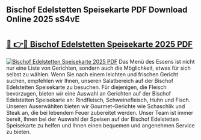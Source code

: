 ## Bischof Edelstetten Speisekarte PDF Download Online 2025 sS4vE

# <h2><a href="http://gcat9j.nevu.top/?p=Bischof+Edelstetten+Speisekarte">🔗 👉🔴 Bischof Edelstetten Speisekarte 2025 PDF</a></h2>

[![Bischof Edelstetten Speisekarte 2025 PDF](https://i.imgur.com/dBaPXMq.png)](http://gcat9j.nevu.top/?p=Bischof+Edelstetten+Speisekarte)
Das Menü des Essens ist nicht nur eine Liste von Gerichten, sondern auch die Möglichkeit, etwas für sich selbst zu wählen. Wenn Sie nach einem leichten und frischen Gericht suchen, empfehlen wir Ihnen, unseren Salatbereich auf der Bischof Edelstetten Speisekarte zu besuchen. Für diejenigen, die Fleisch bevorzugen, bieten wir eine Auswahl an Gerichten auf der Bischof Edelstetten Speisekarte an: Rindfleisch, Schweinefleisch, Huhn und Fisch. Unseren Auserwählten bieten wir Gourmet-Gerichte wie Schaschlik und Steak an, die bei lebendem Feuer zubereitet werden. Unser Team ist immer bereit, Ihnen bei der Auswahl der Speisen auf der Bischof Edelstetten Speisekarte zu helfen und Ihnen einen bequemen und angenehmen Service zu bieten.
